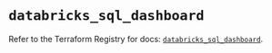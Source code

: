 # `databricks_sql_dashboard`

Refer to the Terraform Registry for docs: [`databricks_sql_dashboard`](https://registry.terraform.io/providers/databricks/databricks/1.49.0/docs/resources/sql_dashboard).
